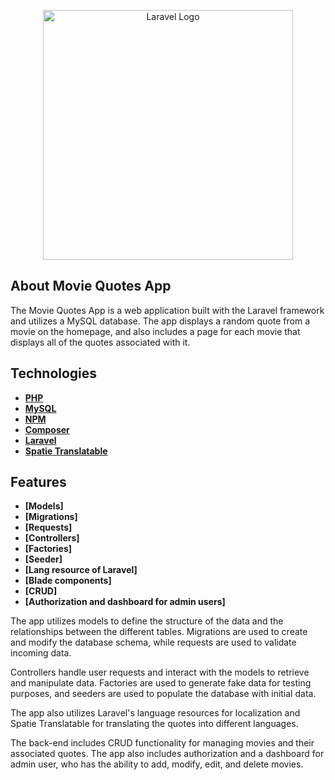 <p align="center"><a href="https://laravel.com" target="_blank"><img src="https://raw.githubusercontent.com/laravel/art/master/logo-lockup/5%20SVG/2%20CMYK/1%20Full%20Color/laravel-logolockup-cmyk-red.svg" width="400" alt="Laravel Logo"></a></p>

## About Movie Quotes App

The Movie Quotes App is a web application built with the Laravel framework and utilizes a MySQL database. The app displays a random quote from a movie on the homepage, and also includes a page for each movie that displays all of the quotes associated with it.

## Technologies

- **[PHP](https://www.php.net/)**
- **[MySQL](https://www.mysql.com/)**
- **[NPM](https://www.npmjs.com/)**
- **[Composer](https://getcomposer.org/)**
- **[Laravel](https://laravel.com/)**
- **[Spatie Translatable](https://github.com/spatie/laravel-translatable)**

## Features

- **[Models]**
- **[Migrations]**
- **[Requests]**
- **[Controllers]**
- **[Factories]**
- **[Seeder]**
- **[Lang resource of Laravel]**
- **[Blade components]**
- **[CRUD]**
- **[Authorization and dashboard for admin users]**

The app utilizes models to define the structure of the data and the relationships between the different tables. Migrations are used to create and modify the database schema, while requests are used to validate incoming data.

Controllers handle user requests and interact with the models to retrieve and manipulate data. Factories are used to generate fake data for testing purposes, and seeders are used to populate the database with initial data.

The app also utilizes Laravel's language resources for localization and Spatie Translatable for translating the quotes into different languages.

The back-end includes CRUD functionality for managing movies and their associated quotes. The app also includes authorization and a dashboard for admin user, who has  the ability to add, modify, edit, and delete movies.
